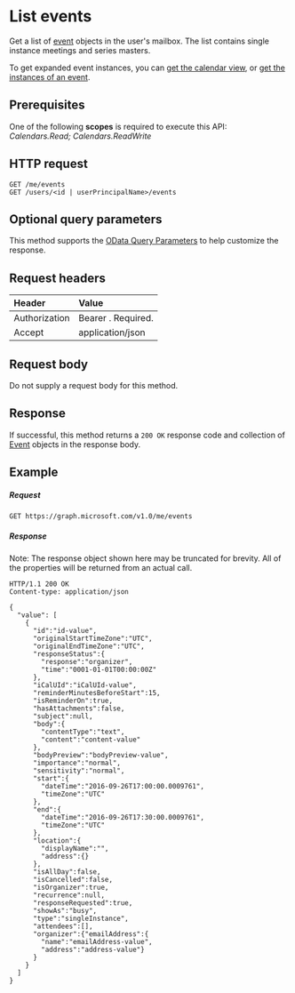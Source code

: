 # List events

Get a list of [event](../resources/event.md) objects in the user's mailbox. The list contains single 
instance meetings and series masters.

To get expanded event instances, you can [get the calendar view](calendar_list_calendarview.md), or 
[get the instances of an event](event_list_instances.md).
## Prerequisites
One of the following **scopes** is required to execute this API:
*Calendars.Read; Calendars.ReadWrite*
## HTTP request
<!-- { "blockType": "ignored" } -->
```http
GET /me/events
GET /users/<id | userPrincipalName>/events
```
## Optional query parameters
This method supports the [OData Query Parameters](http://graph.microsoft.io/docs/overview/query_parameters) to help customize the response.
## Request headers
| Header       | Value |
|:---------------|:--------|
| Authorization  | Bearer <token>. Required.  |
| Accept  | application/json|

## Request body
Do not supply a request body for this method.
## Response
If successful, this method returns a `200 OK` response code and collection of [Event](../resources/event.md) objects in the response body.
## Example
##### Request

<!-- {
  "blockType": "request",
  "name": "get_events"
}-->
```http
GET https://graph.microsoft.com/v1.0/me/events
```
##### Response
Note: The response object shown here may be truncated for brevity. All of the properties will be returned from an actual call.
<!-- {
  "blockType": "response",
  "truncated": true,
  "@odata.type": "microsoft.graph.event",
  "isCollection": true
} -->
```http
HTTP/1.1 200 OK
Content-type: application/json

{
  "value": [
    {
      "id":"id-value",
      "originalStartTimeZone":"UTC",
      "originalEndTimeZone":"UTC",
      "responseStatus":{
        "response":"organizer",
        "time":"0001-01-01T00:00:00Z"
      },
      "iCalUId":"iCalUId-value",
      "reminderMinutesBeforeStart":15,
      "isReminderOn":true,
      "hasAttachments":false,
      "subject":null,
      "body":{
        "contentType":"text",
        "content":"content-value"
      },
      "bodyPreview":"bodyPreview-value",
      "importance":"normal",
      "sensitivity":"normal",
      "start":{
        "dateTime":"2016-09-26T17:00:00.0009761",
        "timeZone":"UTC"
      },
      "end":{
        "dateTime":"2016-09-26T17:30:00.0009761",
        "timeZone":"UTC"
      },
      "location":{
        "displayName":"",
        "address":{}
      },
      "isAllDay":false,
      "isCancelled":false,
      "isOrganizer":true,
      "recurrence":null,
      "responseRequested":true,
      "showAs":"busy",
      "type":"singleInstance",
      "attendees":[],
      "organizer":{"emailAddress":{
        "name":"emailAddress-value",
        "address":"address-value"}
      }
    }
  ]
}
```

<!-- uuid: 8fcb5dbc-d5aa-4681-8e31-b001d5168d79
2015-10-25 14:57:30 UTC -->
<!-- {
  "type": "#page.annotation",
  "description": "List events",
  "keywords": "",
  "section": "documentation",
  "tocPath": ""
}-->
